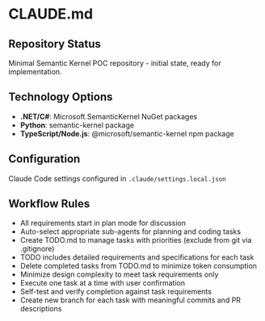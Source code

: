 # CLAUDE.md

## Repository Status
Minimal Semantic Kernel POC repository - initial state, ready for implementation.

## Technology Options
- **.NET/C#**: Microsoft.SemanticKernel NuGet packages
- **Python**: semantic-kernel package
- **TypeScript/Node.js**: @microsoft/semantic-kernel npm package

## Configuration
Claude Code settings configured in `.claude/settings.local.json`

## Workflow Rules
- All requirements start in plan mode for discussion
- Auto-select appropriate sub-agents for planning and coding tasks
- Create TODO.md to manage tasks with priorities (exclude from git via .gitignore)
- TODO includes detailed requirements and specifications for each task
- Delete completed tasks from TODO.md to minimize token consumption
- Minimize design complexity to meet task requirements only
- Execute one task at a time with user confirmation
- Self-test and verify completion against task requirements
- Create new branch for each task with meaningful commits and PR descriptions